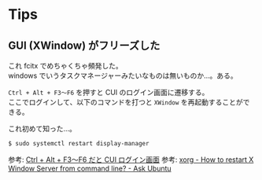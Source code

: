 # Tips



## GUI (XWindow) がフリーズした

これ fcitx でめちゃくちゃ頻発した。  
windows でいうタスクマネージャーみたいなものは無いものか...。ある。  

`Ctrl + Alt + F3〜F6` を押すと CUI のログイン画面に遷移する。  
ここでログインして、以下のコマンドを打つと `XWindow` を再起動することができる。  

これ初めて知った...。  

```bash
$ sudo systemctl restart display-manager
```

参考: [Ctrl \+ Alt \+ F3〜F6 だと CUI ログイン画面](https://forums.ubuntulinux.jp/viewtopic.php?id=20472)
参考: [xorg \- How to restart X Window Server from command line? \- Ask Ubuntu](https://askubuntu.com/questions/1220/how-to-restart-x-window-server-from-command-line)
